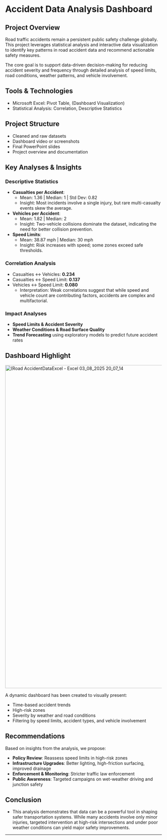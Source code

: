 #  Accident Data Analysis Dashboard

##  Project Overview

Road traffic accidents remain a persistent public safety challenge globally. This project leverages statistical analysis and interactive data visualization to identify key patterns in road accident data and recommend actionable safety measures.

The core goal is to support data-driven decision-making for reducing accident severity and frequency through detailed analysis of speed limits, road conditions, weather patterns, and vehicle involvement.

##  Tools & Technologies
- Microsoft Excel: Pivot Table, (Dashboard Visualization) 
- Statistical Analysis: Correlation, Descriptive Statistics

##  Project Structure
- Cleaned and raw datasets
- Dashboard video or screenshots
- Final PowerPoint slides
- Project overview and documentation

## Key Analyses & Insights

###  Descriptive Statistics
- **Casualties per Accident**:  
  - Mean: 1.36 | Median: 1 | Std Dev: 0.82  
  - Insight: Most incidents involve a single injury, but rare multi-casualty events skew the average.
- **Vehicles per Accident**:  
  - Mean: 1.82 | Median: 2  
  - Insight: Two-vehicle collisions dominate the dataset, indicating the need for better collision prevention.
- **Speed Limits**:  
  - Mean: 38.87 mph | Median: 30 mph  
  - Insight: Risk increases with speed; some zones exceed safe thresholds.

### Correlation Analysis
- Casualties ↔ Vehicles: **0.234**  
- Casualties ↔ Speed Limit: **0.137**  
- Vehicles ↔ Speed Limit: **0.080**  
  - Interpretation: Weak correlations suggest that while speed and vehicle count are contributing factors, accidents are complex and multifactorial.

###  Impact Analyses
- **Speed Limits & Accident Severity**
- **Weather Conditions & Road Surface Quality**
- **Trend Forecasting** using exploratory models to predict future accident rates

##  Dashboard Highlight

<img width="1920" height="1040" alt="(Road AccidentDataExcel - Excel 03_08_2025 20_07_14" src="https://github.com/user-attachments/assets/25ecf2f8-d5f6-47a9-96c5-9182f7d1c3cb" />

A dynamic dashboard has been created to visually present:
- Time-based accident trends
- High-risk zones
- Severity by weather and road conditions
- Filtering by speed limits, accident types, and vehicle involvement


## Recommendations

Based on insights from the analysis, we propose:
- **Policy Review**: Reassess speed limits in high-risk zones
- **Infrastructure Upgrades**: Better lighting, high-friction surfacing, improved drainage
- **Enforcement & Monitoring**: Stricter traffic law enforcement
- **Public Awareness**: Targeted campaigns on wet-weather driving and junction safety

## Conclusion

- This analysis demonstrates that data can be a powerful tool in shaping safer transportation systems. While many accidents involve only minor injuries, targeted intervention at high-risk intersections and under poor weather conditions can yield major safety improvements.
---

